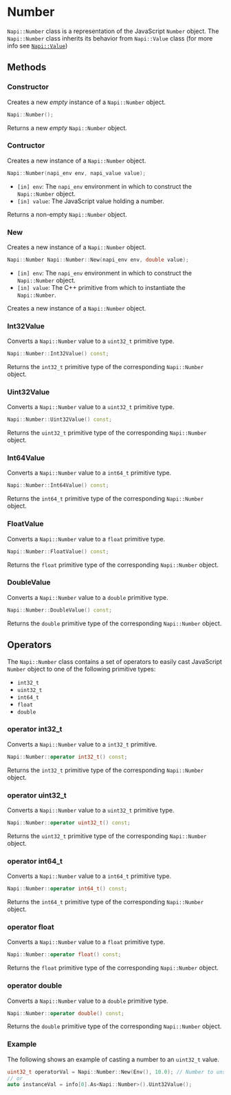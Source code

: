 # Number

`Napi::Number` class is a representation of the JavaScript `Number` object. The
`Napi::Number` class inherits its behavior from `Napi::Value` class
(for more info see [`Napi::Value`](value.md))

## Methods

### Constructor

Creates a new _empty_ instance of a `Napi::Number` object.

```cpp
Napi::Number();
```

Returns a new _empty_ `Napi::Number` object.

### Contructor

Creates a new instance of a `Napi::Number` object.

```cpp
Napi::Number(napi_env env, napi_value value);
```

 - `[in] env`: The `napi_env` environment in which to construct the `Napi::Number` object.
 - `[in] value`: The JavaScript value holding a number.


 Returns a non-empty `Napi::Number` object.

 ### New

 Creates a new instance of a `Napi::Number` object.

```cpp
Napi::Number Napi::Number::New(napi_env env, double value);
```
 - `[in] env`: The `napi_env` environment in which to construct the `Napi::Number` object.
 - `[in] value`: The C++ primitive from which to instantiate the `Napi::Number`.

Creates a new instance of a `Napi::Number` object.

### Int32Value

Converts a `Napi::Number` value to a `uint32_t` primitive type.

```cpp
Napi::Number::Int32Value() const;
```

Returns the `int32_t` primitive type of the corresponding `Napi::Number` object.

### Uint32Value

Converts a `Napi::Number` value to a `uint32_t` primitive type.

```cpp
Napi::Number::Uint32Value() const;
```

Returns the `uint32_t` primitive type of the corresponding `Napi::Number` object.

### Int64Value

Converts a `Napi::Number` value to a `int64_t` primitive type.

```cpp
Napi::Number::Int64Value() const;
```

Returns the `int64_t` primitive type of the corresponding `Napi::Number` object.

### FloatValue

Converts a `Napi::Number` value to a `float` primitive type.

```cpp
Napi::Number::FloatValue() const;
```

Returns the `float` primitive type of the corresponding `Napi::Number` object.

### DoubleValue

Converts a `Napi::Number` value to a `double` primitive type.

```cpp
Napi::Number::DoubleValue() const;
```

Returns the `double` primitive type of the corresponding `Napi::Number` object.

## Operators

The `Napi::Number` class contains a set of operators to easily cast JavaScript
`Number` object to one of the following primitive types:

 - `int32_t`
 - `uint32_t`
 - `int64_t`
 - `float`
 - `double`

### operator int32_t

Converts a `Napi::Number` value to a `int32_t` primitive.

```cpp
Napi::Number::operator int32_t() const;
```

Returns the `int32_t` primitive type of the corresponding `Napi::Number` object.

### operator uint32_t

Converts a `Napi::Number` value to a `uint32_t` primitive type.

```cpp
Napi::Number::operator uint32_t() const;
```

Returns the `uint32_t` primitive type of the corresponding `Napi::Number` object.

### operator int64_t

Converts a `Napi::Number` value to a `int64_t` primitive type.

```cpp
Napi::Number::operator int64_t() const;
```

Returns the `int64_t` primitive type of the corresponding `Napi::Number` object.

### operator float

Converts a `Napi::Number` value to a `float` primitive type.

```cpp
Napi::Number::operator float() const;
```

Returns the `float` primitive type of the corresponding `Napi::Number` object.

### operator double

Converts a `Napi::Number` value to a `double` primitive type.

```cpp
Napi::Number::operator double() const;
```

Returns the `double` primitive type of the corresponding `Napi::Number` object.

### Example

The following shows an example of casting a number to an `uint32_t` value.

```cpp
uint32_t operatorVal = Napi::Number::New(Env(), 10.0); // Number to unsigned 32 bit integer
// or
auto instanceVal = info[0].As<Napi::Number>().Uint32Value();
```
